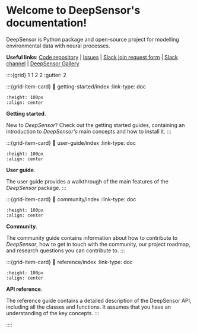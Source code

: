 # Welcome to DeepSensor's documentation!

DeepSensor is Python package and open-source project for modelling environmental data with
neural processes.


**Useful links**:
[Code repository](https://github.com/tom-andersson/deepsensor) |
[Issues](https://github.com/tom-andersson/deepsensor/issues) |
[Slack join request form](https://docs.google.com/forms/d/e/1FAIpQLScsI8EiXDdSfn1huMp1vj5JAxi9NIeYLljbEUlMceZvwVpugw/viewform) |
[Slack channel](https://ai4environment.slack.com/archives/C05NQ76L87R) |
[DeepSensor Gallery](https://github.com/tom-andersson/deepsensor_gallery)



::::{grid} 1 1 2 2
:gutter: 2

:::{grid-item-card} 
:link: getting-started/index
:link-type: doc
```{image} _static/index_getting_started.svg
:height: 100px
:align: center
```
**Getting started**.

New to *DeepSensor*? Check out the getting started guides, containing an
introduction to *DeepSensor's* main concepts and how to install it.
:::

:::{grid-item-card} 
:link: user-guide/index
:link-type: doc
```{image} _static/index_user_guide.svg
:height: 100px
:align: center
```
**User guide**.

The user guide provides a walkthrough of the main features of the
*DeepSensor* package. 
:::

:::{grid-item-card} 
:link: community/index
:link-type: doc
```{image} _static/index_community2.png
:height: 100px
:align: center
```
**Community**.

The community guide contains information about how to contribute to
*DeepSensor*, how to get in touch with the community, our project
roadmap, and research questions you can contribute to.
:::

:::{grid-item-card} 
:link: reference/index
:link-type: doc
```{image} _static/index_api.svg
:height: 100px
:align: center
```
**API reference**.

The reference guide contains a detailed description of the DeepSensor API,
including all the classes and functions.
It assumes that you have an understanding of the key concepts.
:::

::::

